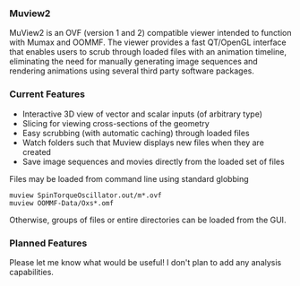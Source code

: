 ### Muview2

MuView2 is an OVF (version 1 and 2) compatible viewer intended to function with Mumax and OOMMF. The viewer provides a fast QT/OpenGL interface that enables users to scrub through loaded files with an animation timeline, eliminating the need for manually generating image sequences and rendering animations using several third party software packages.

### Current Features
- Interactive 3D view of vector and scalar inputs (of arbitrary type)
- Slicing for viewing cross-sections of the geometry
- Easy scrubbing (with automatic caching) through loaded files
- Watch folders such that Muview displays new files when they are created
- Save image sequences and movies directly from the loaded set of files

Files may be loaded from command line using standard globbing
```
muview SpinTorqueOscillator.out/m*.ovf
muview OOMMF-Data/Oxs*.omf
```
Otherwise, groups of files or entire directories can be loaded from the GUI.

### Planned Features
Please let me know what would be useful! I don't plan to add any analysis capabilities.